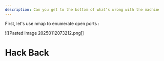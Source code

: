 ```yaml
---
description: Can you get to the bottom of what's wrong with the machine?
---
```

First, let's use nmap to enumerate open ports :

![[Pasted image 20250112073212.png]]
# Hack Back

